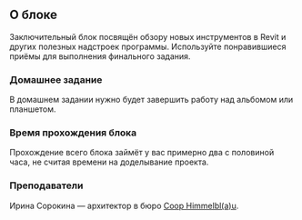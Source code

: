 ## О блоке

Заключительный блок посвящён обзору новых инструментов в Revit и других полезных надстроек программы. Используйте понравившиеся приёмы для выполнения финального задания.

### Домашнее задание

В домашнем задании нужно будет завершить работу над альбомом или планшетом. 

### Время прохождения блока

Прохождение всего блока займёт у вас примерно два с половиной часа, не считая времени на доделывание проекта. 

### Преподаватели

Ирина Сорокина — архитектор в бюро [Coop Himmelbl(a)u](https://coop-himmelblau.at/).
